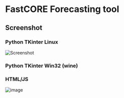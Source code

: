 # FastCORE Forecasting tool

## Screenshot

### Python TKinter Linux 

![Screenshot](screenshot.png)

### Python TKinter Win32 (wine)



### HTML/JS

![image](https://github.com/user-attachments/assets/d64b4ece-2839-4b6e-888f-71c8176d5dce)

